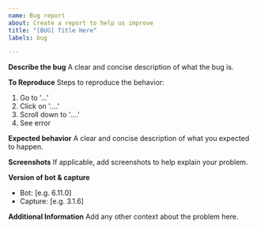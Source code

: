 ```yaml
---
name: Bug report
about: Create a report to help us improve
title: "[BUG] Title Here"
labels: bug

---
```


**Describe the bug**
A clear and concise description of what the bug is.

**To Reproduce**
Steps to reproduce the behavior:
1. Go to '...'
2. Click on '....'
3. Scroll down to '....'
4. See error

**Expected behavior**
A clear and concise description of what you expected to happen.

**Screenshots**
If applicable, add screenshots to help explain your problem.

**Version of bot & capture**
 - Bot: [e.g. 6.11.0]
 - Capture: [e.g. 3.1.6]

**Additional Information**
Add any other context about the problem here.
